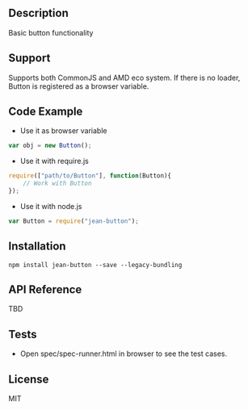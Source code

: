 ## Description

Basic button functionality

## Support
Supports both CommonJS and AMD eco system. If there is no loader, Button is registered as a browser variable.

## Code Example
- Use it as browser variable
```js
var obj = new Button();
```
- Use it with require.js
```js
require(["path/to/Button"], function(Button){
    // Work with Button
});
```
- Use it with node.js
```js
var Button = require("jean-button");
```
## Installation

`npm install jean-button --save --legacy-bundling`

## API Reference

TBD

## Tests

- Open spec/spec-runner.html in browser to see the test cases.

## License

MIT